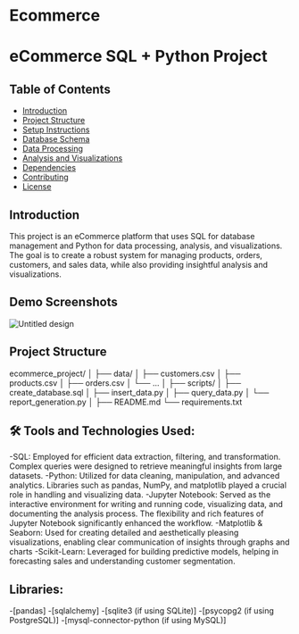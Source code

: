 # Ecommerce
# eCommerce SQL + Python Project

## Table of Contents
- [Introduction](#introduction)
- [Project Structure](#project-structure)
- [Setup Instructions](#setup-instructions)
- [Database Schema](#database-schema)
- [Data Processing](#data-processing)
- [Analysis and Visualizations](#analysis-and-visualizations)
- [Dependencies](#dependencies)
- [Contributing](#contributing)
- [License](#license)

## Introduction
This project is an eCommerce platform that uses SQL for database management and Python for data processing, analysis, and visualizations. The goal is to create a robust system for managing products, orders, customers, and sales data, while also providing insightful analysis and visualizations.

## Demo Screenshots
![Untitled design](https://github.com/user-attachments/assets/8b022103-0e68-4432-964f-1fad7091a1df) 

## Project Structure
ecommerce_project/
│
├── data/
│   ├── customers.csv
│   ├── products.csv
│   ├── orders.csv
│   └── ...
│
├── scripts/
│   ├── create_database.sql
│   ├── insert_data.py
│   ├── query_data.py
│   └── report_generation.py
│
├── README.md
└── requirements.txt

## 🛠️ Tools and Technologies Used:

-SQL: Employed for efficient data extraction, filtering, and transformation. Complex queries were designed to retrieve meaningful insights from large datasets.
-Python: Utilized for data cleaning, manipulation, and advanced analytics. Libraries such as pandas, NumPy, and matplotlib played a crucial role in handling and visualizing data.
-Jupyter Notebook: Served as the interactive environment for writing and running code, visualizing data, and documenting the analysis process. The flexibility and rich features of Jupyter Notebook significantly enhanced the workflow.
-Matplotlib & Seaborn: Used for creating detailed and aesthetically pleasing visualizations, enabling clear communication of insights through graphs and charts
-Scikit-Learn: Leveraged for building predictive models, helping in forecasting sales and understanding customer segmentation.

## Libraries:
-[pandas]
-[sqlalchemy]
-[sqlite3 (if using SQLite)]
-[psycopg2 (if using PostgreSQL)]
-[mysql-connector-python (if using MySQL)]
